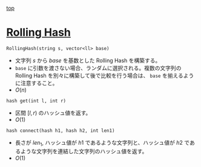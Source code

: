 [top](../README.md)

# [Rolling Hash](./rh.hpp)

`RollingHash(string s, vector<ll> base)`
- 文字列 $s$ から $base$ を基数とした Rolling Hash を構築する。
- `base` に引数を渡さない場合、ランダムに選択される。複数の文字列の Rolling Hash を別々に構築して後で比較を行う場合は、 `base` を揃えるように注意すること。
- $O(n)$

`hash get(int l, int r)`
- 区間 $[l, r)$ のハッシュ値を返す。
- $O(1)$

`hash connect(hash h1, hash h2, int len1)`
- 長さが $len_1$, ハッシュ値が $h1$ であるような文字列と、ハッシュ値が $h2$ であるような文字列を連結した文字列のハッシュ値を返す。
- $O(1)$